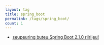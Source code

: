 ```yaml
---
layout: tag
title: spring_boot
permalink: /tags/spring_boot/
count: 1
---
```


- [seupeuring buteu Spring Boot 2.1.0 rilrijeu!](https://futurecreator.github.io/2018/11/02/spring-boot-2-1-0-release/)

